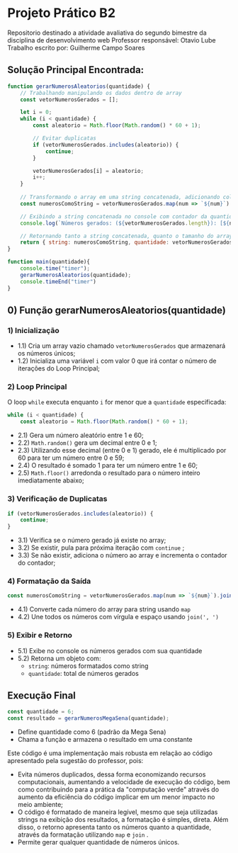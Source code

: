 # Projeto Prático B2

Repositorio destinado a atividade avaliativa do segundo bimestre da disciplina de desenvolvimento web
Professor responsável: Otavio Lube
Trabalho escrito por: Guilherme Campo Soares

## Solução Principal Encontrada:

```javascript
function gerarNumerosAleatorios(quantidade) {
    // Trabalhando manipulando os dados dentro de array
    const vetorNumerosGerados = [];

    let i = 0;
    while (i < quantidade) {
        const aleatorio = Math.floor(Math.random() * 60 + 1);

        // Evitar duplicatas
        if (vetorNumerosGerados.includes(aleatorio)) {
            continue;
        }

        vetorNumerosGerados[i] = aleatorio;
        i++;
    }
    
    // Transformando o array em uma string concatenada, adicionando colchetes
    const numerosComoString = vetorNumerosGerados.map(num => `${num}`).join(', ');

    // Exibindo a string concatenada no console com contador da quantidade de números que serão gerados
    console.log(`Números gerados: (${vetorNumerosGerados.length}): [${numerosComoString}]`);

    // Retornando tanto a string concatenada, quanto o tamanho do array que é igual a quantidade de números na string.
    return { string: numerosComoString, quantidade: vetorNumerosGerados.length };
}

function main(quantidade){
    console.time("timer");
    gerarNumerosAleatorios(quantidade);
    console.timeEnd("timer")
}
```

## 0) Função gerarNumerosAleatorios(quantidade)

### 1) Inicialização
- 1.1) Cria um array vazio chamado `vetorNumerosGerados` que armazenará os números únicos;
- 1.2) Inicializa uma variável `i` com valor 0 que irá contar o número de iterações do Loop Principal;

### 2) Loop Principal
O loop `while` executa enquanto `i` for menor que a `quantidade` especificada:
```javascript
while (i < quantidade) {
    const aleatorio = Math.floor(Math.random() * 60 + 1);
```
- 2.1) Gera um número aleatório entre 1 e 60;
- 2.2) `Math.random()` gera um decimal entre 0 e 1;
- 2.3) Utilizando esse decimal (entre 0 e 1) gerado, ele é multiplicado por 60 para ter um número entre 0 e 59;
- 2.4) O resultado é somado 1 para ter um número entre 1 e 60;
- 2.5) `Math.floor()` arredonda o resultado para o número inteiro imediatamente abaixo;

### 3) Verificação de Duplicatas
```javascript
if (vetorNumerosGerados.includes(aleatorio)) {
    continue;
}
```
- 3.1) Verifica se o número gerado já existe no array;
- 3.2) Se existir, pula para próxima iteração com `continue` ;
- 3.3) Se não existir, adiciona o número ao array e incrementa o contador do contador;

### 4) Formatação da Saída
```javascript
const numerosComoString = vetorNumerosGerados.map(num => `${num}`).join(', ');
```
- 4.1) Converte cada número do array para string usando `map`
- 4.2) Une todos os números com vírgula e espaço usando `join(', ')`

### 5) Exibir e Retorno
- 5.1) Exibe no console os números gerados com sua quantidade
- 5.2) Retorna um objeto com:
  - `string`: números formatados como string
  - `quantidade`: total de números gerados

## Execução Final
```javascript
const quantidade = 6;
const resultado = gerarNumerosMegaSena(quantidade);
```
- Define quantidade como 6 (padrão da Mega Sena)
- Chama a função e armazena o resultado em uma constante

Este código é uma implementação mais robusta em relação ao código apresentado pela sugestão do professor, pois:
- Evita números duplicados, dessa forma economizando recursos computacionais, aumentando a velocidade de execução do código, bem como contribuindo para a prática da "computação verde" através do aumento da eficiência do código implicar em um menor impacto no meio ambiente;
- O código é formatado de maneira legível, mesmo que seja utilizadas strings na exibição dos resultados, a formatação é simples, direta. Além disso, o retorno apresenta tanto os números quanto a quantidade, através da formatação utilizando `map` e `join` .
- Permite gerar qualquer quantidade de números únicos.
